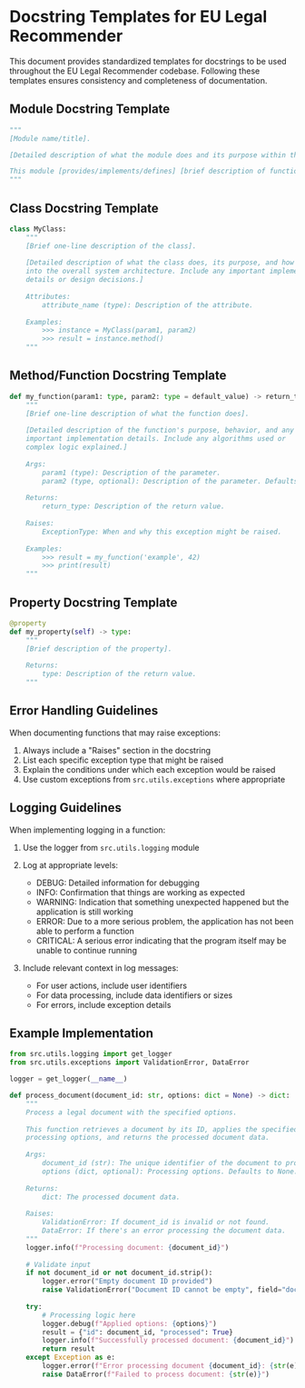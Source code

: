 # Docstring Templates for EU Legal Recommender

This document provides standardized templates for docstrings to be used throughout the EU Legal Recommender codebase. Following these templates ensures consistency and completeness of documentation.

## Module Docstring Template

```python
"""
[Module name/title].

[Detailed description of what the module does and its purpose within the system.]

This module [provides/implements/defines] [brief description of functionality].
"""
```

## Class Docstring Template

```python
class MyClass:
    """
    [Brief one-line description of the class].
    
    [Detailed description of what the class does, its purpose, and how it fits
    into the overall system architecture. Include any important implementation
    details or design decisions.]
    
    Attributes:
        attribute_name (type): Description of the attribute.
        
    Examples:
        >>> instance = MyClass(param1, param2)
        >>> result = instance.method()
    """
```

## Method/Function Docstring Template

```python
def my_function(param1: type, param2: type = default_value) -> return_type:
    """
    [Brief one-line description of what the function does].
    
    [Detailed description of the function's purpose, behavior, and any
    important implementation details. Include any algorithms used or
    complex logic explained.]
    
    Args:
        param1 (type): Description of the parameter.
        param2 (type, optional): Description of the parameter. Defaults to default_value.
        
    Returns:
        return_type: Description of the return value.
        
    Raises:
        ExceptionType: When and why this exception might be raised.
        
    Examples:
        >>> result = my_function('example', 42)
        >>> print(result)
    """
```

## Property Docstring Template

```python
@property
def my_property(self) -> type:
    """
    [Brief description of the property].
    
    Returns:
        type: Description of the return value.
    """
```

## Error Handling Guidelines

When documenting functions that may raise exceptions:

1. Always include a "Raises" section in the docstring
2. List each specific exception type that might be raised
3. Explain the conditions under which each exception would be raised
4. Use custom exceptions from `src.utils.exceptions` where appropriate

## Logging Guidelines

When implementing logging in a function:

1. Use the logger from `src.utils.logging` module
2. Log at appropriate levels:
   - DEBUG: Detailed information for debugging
   - INFO: Confirmation that things are working as expected
   - WARNING: Indication that something unexpected happened but the application is still working
   - ERROR: Due to a more serious problem, the application has not been able to perform a function
   - CRITICAL: A serious error indicating that the program itself may be unable to continue running

3. Include relevant context in log messages:
   - For user actions, include user identifiers
   - For data processing, include data identifiers or sizes
   - For errors, include exception details

## Example Implementation

```python
from src.utils.logging import get_logger
from src.utils.exceptions import ValidationError, DataError

logger = get_logger(__name__)

def process_document(document_id: str, options: dict = None) -> dict:
    """
    Process a legal document with the specified options.
    
    This function retrieves a document by its ID, applies the specified
    processing options, and returns the processed document data.
    
    Args:
        document_id (str): The unique identifier of the document to process.
        options (dict, optional): Processing options. Defaults to None.
        
    Returns:
        dict: The processed document data.
        
    Raises:
        ValidationError: If document_id is invalid or not found.
        DataError: If there's an error processing the document data.
    """
    logger.info(f"Processing document: {document_id}")
    
    # Validate input
    if not document_id or not document_id.strip():
        logger.error("Empty document ID provided")
        raise ValidationError("Document ID cannot be empty", field="document_id")
        
    try:
        # Processing logic here
        logger.debug(f"Applied options: {options}")
        result = {"id": document_id, "processed": True}
        logger.info(f"Successfully processed document: {document_id}")
        return result
    except Exception as e:
        logger.error(f"Error processing document {document_id}: {str(e)}")
        raise DataError(f"Failed to process document: {str(e)}")
```
